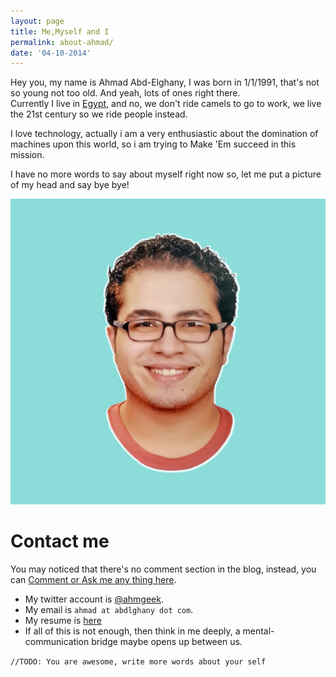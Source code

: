 ```yaml
---
layout: page
title: Me,Myself and I
permalink: about-ahmad/
date: '04-10-2014'
---
```


Hey you, my name is Ahmad Abd-Elghany, I was born in 1/1/1991, that's not so young not too old. And yeah, lots of ones right there.<br>Currently I live in
[Egypt](http://www.wikiwand.com/en/Egypt), and no, we don't ride camels to go to work, we live the 21st century so we ride people instead.

I love technology, actually i am a very enthusiastic about the domination of machines upon this world, so i am trying to Make 'Em succeed in this mission.

I have no more words to say about myself right now so, let me put a picture of my head and
say bye bye!

![Ahmad's Head](/images/ahmad/Ahmad.jpg "Ahmad's Head")

# Contact me
You may noticed that there's no comment section in the blog, instead,
you can [Comment or Ask me any thing here](https://github.com/ahmgeek/feedback/issues/new).

* My twitter account is [@ahmgeek](https://twitter.com/ahmgeek).
* My email is <code>ahmad at abdlghany dot com</code>.
* My resume is [here](http://abdlghany.com/resume)
* If all of this is not enough, then think in me deeply, a mental-communication bridge maybe opens up between us.


 <code>//TODO: You are awesome, write more words about your self <br></code>
